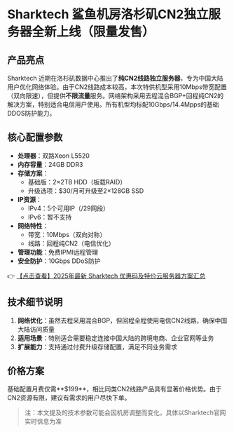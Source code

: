 # Sharktech 鲨鱼机房洛杉矶CN2独立服务器全新上线（限量发售）

## 产品亮点

Sharktech 近期在洛杉矶数据中心推出了**纯CN2线路独立服务器**，专为中国大陆用户优化网络体验。由于CN2线路成本较高，本次特供机型采用10Mbps带宽配置（双向限速），但提供**不限流量**服务。网络架构采用去程混合BGP+回程纯CN2的解决方案，特别适合电信用户使用。所有机型均标配10Gbps/14.4Mpps的基础DDOS防护能力。

## 核心配置参数

- **处理器**：双路Xeon L5520
- **内存容量**：24GB DDR3
- **存储方案**：
  - 基础版：2×2TB HDD（板载RAID）
  - 升级选项：$30/月可升级至2×128GB SSD
- **IP资源**：
  - IPv4：5个可用IP（/29网段）
  - IPv6：暂不支持
- **网络特性**：
  - 带宽：10Mbps（双向对称）
  - 线路：回程纯CN2（电信优化）
- **管理功能**：免费IPMI远程管理
- **安全防护**：10Gbps DDoS防护

👉 [【点击查看】2025年最新 Sharktech 优惠码及特价云服务器方案汇总](https://bit.ly/Sharktech)

## 技术细节说明

1. **网络优化**：虽然去程采用混合BGP，但回程全程使用电信CN2线路，确保中国大陆访问质量
2. **适用场景**：特别适合需要稳定连接中国大陆的跨境电商、企业官网等业务
3. **扩展能力**：支持通过付费升级存储配置，满足不同业务需求

## 价格方案

基础配置月费仅需**$199**，相比同类CN2线路产品具有显著价格优势。由于CN2资源有限，建议有需求的用户尽快下单。

> 注：本文提及的技术参数可能会因机房调整而变化，具体以Sharktech官网实时信息为准